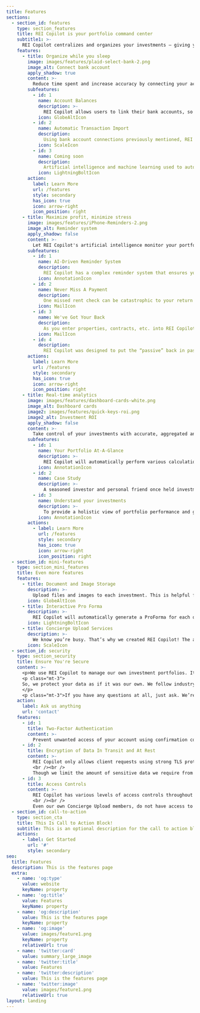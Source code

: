 ```yaml
---
title: Features
sections:
  - section_id: features
    type: section_features
    title: REI Copilot is your portfolio command center
    subtitle1: >-
      REI Copilot centralizes and organizes your investments — giving you a single place for storage, monitoring, analysis, and decision making — helping you save time and money.
    features:
      - title: Organize while you sleep
        image: images/features/plaid-select-bank-2.png
        image_alt: Connect bank account
        apply_shadow: true
        content: >-
          Reduce time spent and increase accuracy by connecting your accounts
        subfeatures:
          - id: 1
            name: Account Balances
            description: >-
              REI Copilot allows users to link their bank accounts, so that they are able to quickly determine where their money is. This is a time-saver in and of itself. REI Copilot also aggregates this data to allow users to see their monetary outlay as a whole and know, at-a-glance, how much money is currently invested and how much money they have available to deploy to new investments.
            icon: GlobeAltIcon
          - id: 2
            name: Automatic Transaction Import
            description:
              Using bank account connections previously mentioned, REI Copilot automatically imports transactions to your ledger saving you time entering information and ensuring that you’re tracking accurately and fully. Your portfolio will be organizing itself while you sleep!
            icon: ScaleIcon
          - id: 3
            name: Coming soon
            description:
              Artificial intelligence and machine learning used to automatically categorize transactions to specific investments
            icon: LightningBoltIcon
        action:
          label: Learn More
          url: /features
          style: secondary
          has_icon: true
          icon: arrow-right
          icon_position: right
      - title: Maximize profit, minimize stress
        image: images/features/iPhone-Reminders-2.png
        image_alt: Reminder system
        apply_shadow: false
        content: >-
          Let REI Copilot's artificial intelligence monitor your portfolio at all times
        subfeatures:
          - id: 1
            name: AI-Driven Reminder System
            description:
              REI Copilot has a complex reminder system that ensures you don’t miss a single payment
            icon: AnnotationIcon
          - id: 2
            name: Never Miss A Payment
            description:
              One missed rent check can be catastrophic to your return and missing a tax payment you owe usually comes with steep fines. We’ve got you covered in both cases.
            icon: MailIcon
          - id: 3
            name: We've Got Your Back
            description:
              As you enter properties, contracts, etc. into REI Copilot, the app will automatically create Reminders for the specified time period. The Reminders will be driven from your ledger, so if a rent payment is missing, you’ll receive an email or text letting you know!
            icon: MailIcon
          - id: 4
            description:
              REI Copilot was designed to put the “passive” back in passive investing. With the reminders system, you can set it and forget it. Your investments are constantly being monitored to ensure that everything goes as planned without any effort of your own.
        actions:
          label: Learn More
          url: /features
          style: secondary
          has_icon: true
          icon: arrow-right
          icon_position: right
      - title: Real-time analytics
        image: images/features/dashboard-cards-white.png
        image_alt: Dashboard cards
        image2: images/features/quick-keys-roi.png
        image2_alt: Investment ROI
        apply_shadow: false
        content: >-
          Take control of your investments with accurate, aggregated analytics instead of single-use formulas
        subfeatures:
          - id: 1
            name: Your Portfolio At-A-Glance
            description: >-
              REI Copilot will automatically perform various calculations and generate charts and tables providing real-time insight into the most important metrics allowing accurate evaluation of a property’s performance. The statistics and diagrams are driven by Ledger data and will update automatically as new information is provided ensuring the most up-to-date information. This is one of the biggest departures from other property management spreadsheets or softwares which simply calculate the projected values instead of actual.
            icon: AnnotationIcon
          - id: 2
            name: Case Study
            description: >-
              A seasoned investor and personal friend once held investments in their portfolio for multiple years assuming they were making the promised 12 - 15% return. Eventually, they sat down to calculate the ROI and found out it was a mere 3.9%
          - id: 3
            name: Understand your investments
            description: >-
              To provide a holistic view of portfolio performance and give better insight into and management of user’s investments, REI Copilot aggregates data from individual investments properties, lending deals, notes, funds, syndications, etc. into one easy-to-understand dashboard. This gives users knowledge and confidence and alerts them to any issues that need attention. The dashboard shows them any vacancies, outstanding payments, discrepancies between projected and actual revenue, and more!
            icon: AnnotationIcon
        actions:
          - label: Learn More
            url: /features
            style: secondary
            has_icon: true
            icon: arrow-right
            icon_position: right
  - section_id: mini-features
    type: section_mini_features
    title: Even more features
    features:
      - title: Document and Image Storage
        description: >-
          Upload files and images to each investment. This is helpful for storing important documents such as leases, deeds, and contracts in a secure location that can be accessed from anywhere on any device at any time. You can also store images of each property and view differences before and after rehabs without having to pull out the old scrapbook! Protect against theft and natural disaster by storing documents in the cloud rather than laying around your office.
        icon: GlobeAltIcon
      - title: Interactive Pro Forma
        description: >-
          REI Copilot will automatically generate a ProForma for each of your properties, once generated you will be able to change the default assumptions to see what returns you will obtain under varying circumstances. After entering LedgerItems, you will be able to view actual performance of each asset based on true income and expense data. You can also type in a property’s address to the ProForma and it will generate values to assist in purchasing new assets.
        icon: LightningBoltIcon
      - title: Concierge Upload Services
        description: >- 
          We know you’re busy. That’s why we created REI Copilot! The application will save you time tracking and managing your investments, but if you can’t find the time to enter the information how will you reap the rewards? Don’t worry. We have a team of dedicated data-entry specialists who can load your investments into the system without being able to see your portfolio. Note: This service comes at an additional cost.
        icon: ScaleIcon
  - section_id: security
    type: section_security
    title: Ensure You're Secure
    content: >-
      <p>We use REI Copilot to manage our own investment portfolios. It’s why we created it!</p>
      <p class="mt-3">
      So, we protect your data as if it was our own. We follow industry best practices and work daily to ensure make sure we offer top-level data security that exceeds customer expectations.
      </p>
      <p class="mt-3">If you have any questions at all, just ask. We’re always happy to help!</p>
    action:
      label: Ask us anything
      url: 'contact'
    features:
      - id: 1
        title: Two-Factor Authentication
        content: >-
          Prevent unwanted access of your account using confirmation codes sent to trusted devices. Intruders won’t have access to your account even if they physically steal your laptop. You can’t do that with pen and paper.
      - id: 2
        title: Encryption of Data In Transit and At Rest
        content: >-
          REI Copilot only allows client requests using strong TLS protocols and ciphers. Requests to our API require authentication which utilizes cryptographically hashed headers and timestamps to verify authenticity.
          <br /><br />
          Though we limit the amount of sensitive data we require from users, any sensitive data stored (ex. password) is encrypted.
      - id: 3
        title: Access Controls
        content: >-
          REI Copilot has various levels of access controls throughout the system.
          <br /><br />
          Even our own Concierge Upload members, do not have access to your data and cannot view dashboards and previously entered information when creating uploading your investments.
  - section_id: call-to-action
    type: section_cta
    title: This Is Call to Action Block!
    subtitle: This is an optional description for the call to action block.
    actions:
      - label: Get Started
        url: '#'
        style: secondary
seo:
  title: Features
  description: This is the features page
  extra:
    - name: 'og:type'
      value: website
      keyName: property
    - name: 'og:title'
      value: Features
      keyName: property
    - name: 'og:description'
      value: This is the features page
      keyName: property
    - name: 'og:image'
      value: images/feature1.png
      keyName: property
      relativeUrl: true
    - name: 'twitter:card'
      value: summary_large_image
    - name: 'twitter:title'
      value: Features
    - name: 'twitter:description'
      value: This is the features page
    - name: 'twitter:image'
      value: images/feature1.png
      relativeUrl: true
layout: landing
---
```

